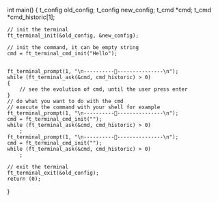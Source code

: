 int main()
{
	t_config old_config;
	t_config new_config;
	t_cmd	 *cmd;
	t_cmd	 *cmd_historic[1];

	// init the terminal
	ft_terminal_init(&old_config, &new_config);

	// init the command, it can be empty string
	cmd = ft_terminal_cmd_init("Hello");


	ft_terminal_prompt(1, "\n----------🍄---------------\n");
	while (ft_terminal_ask(&cmd, cmd_historic) > 0)
	{
		// see the evolution of cmd, until the user press enter
	}
	// do what you want to do with the cmd
	// execute the command with your shell for example
	ft_terminal_prompt(1, "\n----------🍄---------------\n");
	cmd = ft_terminal_cmd_init("");
	while (ft_terminal_ask(&cmd, cmd_historic) > 0)
		;
	ft_terminal_prompt(1, "\n----------🍄---------------\n");
	cmd = ft_terminal_cmd_init("");
	while (ft_terminal_ask(&cmd, cmd_historic) > 0)
		;

	// exit the terminal
	ft_terminal_exit(&old_config);
	return (0);
}